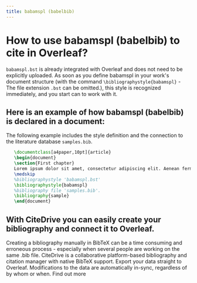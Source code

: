 ```yaml
---
title: babamspl (babelbib)
---
```


# How to use babamspl (babelbib) to cite in Overleaf? 
`babamspl.bst` is already integrated with Overleaf and does not need to be explicitly uploaded. As soon as you define babamspl in your work's document structure (with the command `\bibliographystyle{babamspl}` - The file extension `.bst` can be omitted.), this style is recognized immediately, and you start can to work with it.

## Here is an example of how babamspl (babelbib) is declared in a document:
The following example includes the style definition and the connection to the literature database `samples.bib`.
```tex
   \documentclass[a4paper,10pt]{article}
   \begin{document}
   \section{First chapter}
   Lorem ipsum dolor sit amet, consectetur adipiscing elit. Aenean fermentum justo massa, ut maximus mauris sodales et. Aenean vel elit a erat rhoncus pharetra.
   \medskip
   %bibliographystyle 'babamspl.bst'
   \bibliographystyle{babamspl}
   %bibliography file 'samples.bib'.
   \bibliography{sample}
   \end{document}
```

## With CiteDrive you can easily create your bibliography and connect it to Overleaf. 
Creating a bibliography manually in BibTeX can be a time consuming and erroneous process - especially when several people are working on the same .bib file. CiteDrive is a collaborative platform-based bibliography and citation manager with native BibTeX support. Export your data straight to Overleaf. Modifications to the data are automatically in-sync, regardless of by whom or when. Find out more